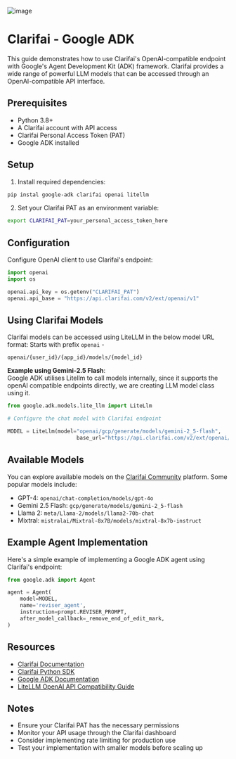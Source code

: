 ![image](https://github.com/user-attachments/assets/b22c9807-f5e7-49eb-b00d-598e400781af)

# Clarifai - Google ADK 

This guide demonstrates how to use Clarifai's OpenAI-compatible endpoint with Google's Agent Development Kit (ADK) framework. Clarifai provides a wide range of powerful LLM models that can be accessed through an OpenAI-compatible API interface.

## Prerequisites

- Python 3.8+
- A Clarifai account with API access
- Clarifai Personal Access Token (PAT)
- Google ADK installed

## Setup

1. Install required dependencies:
```bash
pip instal google-adk clarifai openai litellm
```

2. Set your Clarifai PAT as an environment variable:
```bash
export CLARIFAI_PAT=your_personal_access_token_here
```

## Configuration

Configure OpenAI client to use Clarifai's endpoint:

```python
import openai
import os

openai.api_key = os.getenv("CLARIFAI_PAT")
openai.api_base = "https://api.clarifai.com/v2/ext/openai/v1"
```

## Using Clarifai Models

Clarifai models can be accessed using LiteLLM in the below model URL format:
Starts with prefix `openai` - 

`openai/{user_id}/{app_id}/models/{model_id}`

**Example using Gemini-2.5 Flash**:\
Google ADK utilises Litellm to call models internally, since it supports the openAI compatible endpoints directly, we are creating LLM model class using it.

```python
from google.adk.models.lite_llm import LiteLlm

# Configure the chat model with Clarifai endpoint

MODEL = LiteLlm(model="openai/gcp/generate/models/gemini-2_5-flash",
                      base_url="https://api.clarifai.com/v2/ext/openai/v1")

```

## Available Models

You can explore available models on the [Clarifai Community](https://clarifai.com/explore) platform. Some popular models include:

- GPT-4: `openai/chat-completion/models/gpt-4o`
- Gemini 2.5 Flash: `gcp/generate/models/gemini-2_5-flash`
- Llama 2: `meta/Llama-2/models/llama2-70b-chat`
- Mixtral: `mistralai/Mixtral-8x7B/models/mixtral-8x7b-instruct`

## Example Agent Implementation

Here's a simple example of implementing a Google ADK agent using Clarifai's endpoint:

```python
from google.adk import Agent

agent = Agent(
    model=MODEL,
    name='reviser_agent',
    instruction=prompt.REVISER_PROMPT,
    after_model_callback=_remove_end_of_edit_mark,
)
```

## Resources

- [Clarifai Documentation](https://docs.clarifai.com/)
- [Clarifai Python SDK](https://docs.clarifai.com/resources/api-references/python)
- [Google ADK Documentation](https://google.github.io/adk-docs/)
- [LiteLLM OpenAI API Compatibility Guide](https://docs.litellm.ai/docs/providers/openai_compatible#usage---completion)

## Notes

- Ensure your Clarifai PAT has the necessary permissions
- Monitor your API usage through the Clarifai dashboard
- Consider implementing rate limiting for production use
- Test your implementation with smaller models before scaling up